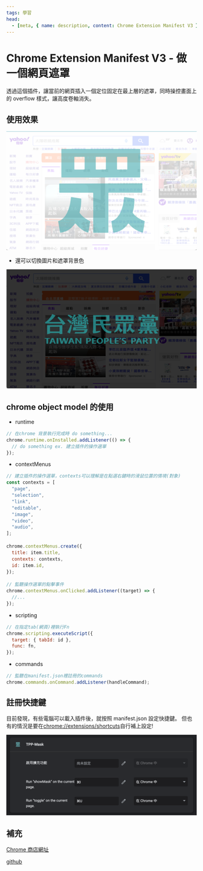 ```yaml
---
tags: 學習
head:
  - [meta, { name: description, content: Chrome Extension Manifest V3 }]
---
```


# Chrome Extension Manifest V3 - 做一個網頁遮罩

透過這個插件，讓當前的網頁插入一個定位固定在最上層的遮罩，同時操控畫面上的 overflow 樣式，讓高度卷軸消失。

## 使用效果

![](./imgs/demo1.png)

- 還可以切換圖片和遮罩背景色

![](./imgs/demo2.png)

## chrome object model 的使用

- runtime

```javascript
// 在chrome 背景執行完成時 do something...
chrome.runtime.onInstalled.addListener(() => {
  // do something ex. 建立插件的操作選單
});
```

- contextMenus

```javascript
// 建立插件的操作選單，contexts可以理解是在點選右鍵時的滑鼠位置的情境(對象)
const contexts = [
  "page",
  "selection",
  "link",
  "editable",
  "image",
  "video",
  "audio",
];

chrome.contextMenus.create({
  title: item.title,
  contexts: contexts,
  id: item.id,
});

// 監聽操作選單的點擊事件
chrome.contextMenus.onClicked.addListener((target) => {
  //...
});
```

- scripting

```javascript
// 在指定tab(網頁)裡執行Fn
chrome.scripting.executeScript({
  target: { tabId: id },
  func: fn,
});
```

- commands

```javascript
// 監聽在manifest.json裡註冊的commands
chrome.commands.onCommand.addListener(handleCommand);
```

## 註冊快捷鍵

目前發現，有些電腦可以載入插件後，就按照 manifest.json 設定快捷鍵。
但也有的情況是要在[chrome://extensions/shortcuts](chrome://extensions/shortcuts)自行補上設定!

![](./imgs/demo3.png)

## 補充

[Chrome 商店網址](https://chrome.google.com/webstore/detail/tpp-mask/efgndgjkacnfncfjoglfngkjaififlkf?hl=zh-TW&authuser=0)

[github](https://github.com/lian0103/TPP-mask)
